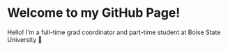 # Welcome to my GitHub Page!

Hello! I'm a full-time grad coordinator and part-time student at Boise State University 🧡

